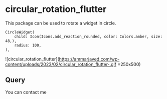 # circular_rotation_flutter

This package can be used to rotate a widget in circle.


```
CircleWidget(
    child: Icon(Icons.add_reaction_rounded, color: Colors.amber, size: 48,),
    radius: 100,
),
```

![circular_rotation_flutter](https://ammarjaved.com/wp-content/uploads/2023/02/circular_rotation_flutter-.gif =250x500)

## Query
You can contact me
